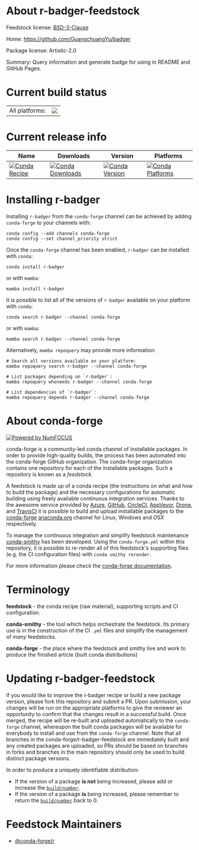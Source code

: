About r-badger-feedstock
========================

Feedstock license: [BSD-3-Clause](https://github.com/conda-forge/r-badger-feedstock/blob/main/LICENSE.txt)

Home: https://github.com/GuangchuangYu/badger

Package license: Artistic-2.0

Summary: Query information and generate badge for using in README and GitHub Pages.

Current build status
====================


<table><tr><td>All platforms:</td>
    <td>
      <a href="https://dev.azure.com/conda-forge/feedstock-builds/_build/latest?definitionId=16375&branchName=main">
        <img src="https://dev.azure.com/conda-forge/feedstock-builds/_apis/build/status/r-badger-feedstock?branchName=main">
      </a>
    </td>
  </tr>
</table>

Current release info
====================

| Name | Downloads | Version | Platforms |
| --- | --- | --- | --- |
| [![Conda Recipe](https://img.shields.io/badge/recipe-r--badger-green.svg)](https://anaconda.org/conda-forge/r-badger) | [![Conda Downloads](https://img.shields.io/conda/dn/conda-forge/r-badger.svg)](https://anaconda.org/conda-forge/r-badger) | [![Conda Version](https://img.shields.io/conda/vn/conda-forge/r-badger.svg)](https://anaconda.org/conda-forge/r-badger) | [![Conda Platforms](https://img.shields.io/conda/pn/conda-forge/r-badger.svg)](https://anaconda.org/conda-forge/r-badger) |

Installing r-badger
===================

Installing `r-badger` from the `conda-forge` channel can be achieved by adding `conda-forge` to your channels with:

```
conda config --add channels conda-forge
conda config --set channel_priority strict
```

Once the `conda-forge` channel has been enabled, `r-badger` can be installed with `conda`:

```
conda install r-badger
```

or with `mamba`:

```
mamba install r-badger
```

It is possible to list all of the versions of `r-badger` available on your platform with `conda`:

```
conda search r-badger --channel conda-forge
```

or with `mamba`:

```
mamba search r-badger --channel conda-forge
```

Alternatively, `mamba repoquery` may provide more information:

```
# Search all versions available on your platform:
mamba repoquery search r-badger --channel conda-forge

# List packages depending on `r-badger`:
mamba repoquery whoneeds r-badger --channel conda-forge

# List dependencies of `r-badger`:
mamba repoquery depends r-badger --channel conda-forge
```


About conda-forge
=================

[![Powered by
NumFOCUS](https://img.shields.io/badge/powered%20by-NumFOCUS-orange.svg?style=flat&colorA=E1523D&colorB=007D8A)](https://numfocus.org)

conda-forge is a community-led conda channel of installable packages.
In order to provide high-quality builds, the process has been automated into the
conda-forge GitHub organization. The conda-forge organization contains one repository
for each of the installable packages. Such a repository is known as a *feedstock*.

A feedstock is made up of a conda recipe (the instructions on what and how to build
the package) and the necessary configurations for automatic building using freely
available continuous integration services. Thanks to the awesome service provided by
[Azure](https://azure.microsoft.com/en-us/services/devops/), [GitHub](https://github.com/),
[CircleCI](https://circleci.com/), [AppVeyor](https://www.appveyor.com/),
[Drone](https://cloud.drone.io/welcome), and [TravisCI](https://travis-ci.com/)
it is possible to build and upload installable packages to the
[conda-forge](https://anaconda.org/conda-forge) [anaconda.org](https://anaconda.org/)
channel for Linux, Windows and OSX respectively.

To manage the continuous integration and simplify feedstock maintenance
[conda-smithy](https://github.com/conda-forge/conda-smithy) has been developed.
Using the ``conda-forge.yml`` within this repository, it is possible to re-render all of
this feedstock's supporting files (e.g. the CI configuration files) with ``conda smithy rerender``.

For more information please check the [conda-forge documentation](https://conda-forge.org/docs/).

Terminology
===========

**feedstock** - the conda recipe (raw material), supporting scripts and CI configuration.

**conda-smithy** - the tool which helps orchestrate the feedstock.
                   Its primary use is in the construction of the CI ``.yml`` files
                   and simplify the management of *many* feedstocks.

**conda-forge** - the place where the feedstock and smithy live and work to
                  produce the finished article (built conda distributions)


Updating r-badger-feedstock
===========================

If you would like to improve the r-badger recipe or build a new
package version, please fork this repository and submit a PR. Upon submission,
your changes will be run on the appropriate platforms to give the reviewer an
opportunity to confirm that the changes result in a successful build. Once
merged, the recipe will be re-built and uploaded automatically to the
`conda-forge` channel, whereupon the built conda packages will be available for
everybody to install and use from the `conda-forge` channel.
Note that all branches in the conda-forge/r-badger-feedstock are
immediately built and any created packages are uploaded, so PRs should be based
on branches in forks and branches in the main repository should only be used to
build distinct package versions.

In order to produce a uniquely identifiable distribution:
 * If the version of a package **is not** being increased, please add or increase
   the [``build/number``](https://docs.conda.io/projects/conda-build/en/latest/resources/define-metadata.html#build-number-and-string).
 * If the version of a package **is** being increased, please remember to return
   the [``build/number``](https://docs.conda.io/projects/conda-build/en/latest/resources/define-metadata.html#build-number-and-string)
   back to 0.

Feedstock Maintainers
=====================

* [@conda-forge/r](https://github.com/orgs/conda-forge/teams/r/)

